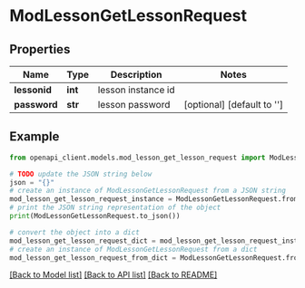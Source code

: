 # ModLessonGetLessonRequest


## Properties

Name | Type | Description | Notes
------------ | ------------- | ------------- | -------------
**lessonid** | **int** | lesson instance id | 
**password** | **str** | lesson password | [optional] [default to '']

## Example

```python
from openapi_client.models.mod_lesson_get_lesson_request import ModLessonGetLessonRequest

# TODO update the JSON string below
json = "{}"
# create an instance of ModLessonGetLessonRequest from a JSON string
mod_lesson_get_lesson_request_instance = ModLessonGetLessonRequest.from_json(json)
# print the JSON string representation of the object
print(ModLessonGetLessonRequest.to_json())

# convert the object into a dict
mod_lesson_get_lesson_request_dict = mod_lesson_get_lesson_request_instance.to_dict()
# create an instance of ModLessonGetLessonRequest from a dict
mod_lesson_get_lesson_request_from_dict = ModLessonGetLessonRequest.from_dict(mod_lesson_get_lesson_request_dict)
```
[[Back to Model list]](../README.md#documentation-for-models) [[Back to API list]](../README.md#documentation-for-api-endpoints) [[Back to README]](../README.md)



